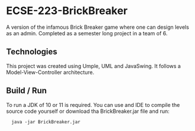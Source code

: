 # ECSE-223-BrickBreaker
A version of the infamous Brick Breaker game where one can design levels as an admin. Completed as a semester long project in a team of 6.

## Technologies

This project was created using Umple, UML and JavaSwing. It follows a Model-View-Controller architecture.

## Build / Run

To run a JDK of 10 or 11 is required. You can use and IDE to compile the source code yourself or download tha BrickBreaker.jar file and run:

```
  java -jar BrickBreaker.jar
```
